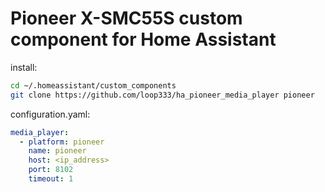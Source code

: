 # Pioneer X-SMC55S custom component for Home Assistant

install:  
```sh
cd ~/.homeassistant/custom_components
git clone https://github.com/loop333/ha_pioneer_media_player pioneer
```
configuration.yaml:  
```yaml
media_player:
  - platform: pioneer
    name: pioneer
    host: <ip_address>
    port: 8102
    timeout: 1
```
